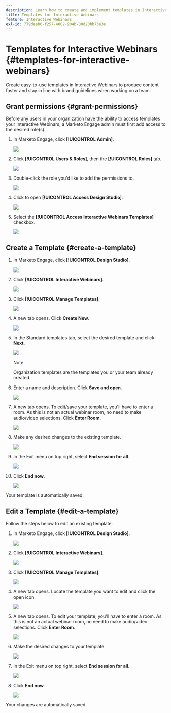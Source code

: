 ```yaml
---
description: Learn how to create and implement templates in Interactive Webinars.
title: Templates for Interactive Webinars
feature: Interactive Webinars
exl-id: 779deab6-f257-4002-904b-80d20bb73e3e
---
```

# Templates for Interactive Webinars {#templates-for-interactive-webinars}

Create easy-to-use templates in Interactive Webinars to produce content faster and stay in line with brand guidelines when working on a team.

## Grant permissions {#grant-permissions}

Before any users in your organization have the ability to access templates your Interactive Webinars, a Marketo Engage admin must first add access to the desired role(s).

1. In Marketo Engage, click **[!UICONTROL Admin]**.

   ![](assets/templates-for-interactive-webinars-1.png)

1. Click **[!UICONTROL Users & Roles]**, then the **[!UICONTROL Roles]** tab.

   ![](assets/templates-for-interactive-webinars-2.png)

1. Double-click the role you'd like to add the permissions to.

   ![](assets/templates-for-interactive-webinars-3.png)

1. Click to open **[!UICONTROL Access Design Studio]**.

   ![](assets/templates-for-interactive-webinars-4.png)

1. Select the **[!UICONTROL Access Interactive Webinars Templates]** checkbox.

   ![](assets/templates-for-interactive-webinars-5.png)

## Create a Template {#create-a-template}

1. In Marketo Engage, click **[!UICONTROL Design Studio]**.

   ![](assets/templates-for-interactive-webinars-6.png)

1. Click **[!UICONTROL Interactive Webinars]**.

   ![](assets/templates-for-interactive-webinars-7.png)

1. Click **[!UICONTROL Manage Templates]**.

   ![](assets/templates-for-interactive-webinars-8.png)

1. A new tab opens. Click **Create New**.

   ![](assets/templates-for-interactive-webinars-9.png)

1. In the Standard templates tab, select the desired template and click **Next**.

   ![](assets/templates-for-interactive-webinars-10.png)

   >[!NOTE]
   >
   >Organization templates are the templates you or your team already created.

1. Enter a name and description. Click **Save and open**.

   ![](assets/templates-for-interactive-webinars-11.png)

1. A new tab opens. To edit/save your template, you'll have to enter a room. As this is not an actual webinar room, no need to make audio/video selections. Click **Enter Room**.

   ![](assets/templates-for-interactive-webinars-12.png)

1. Make any desired changes to the existing template.

   ![](assets/templates-for-interactive-webinars-13.png)

1. In the Exit menu on top right, select **End session for all**.

   ![](assets/templates-for-interactive-webinars-14.png)

1. Click **End now**.

   ![](assets/templates-for-interactive-webinars-15.png)

Your template is automatically saved.

## Edit a Template {#edit-a-template}

Follow the steps below to edit an existing template.

1. In Marketo Engage, click **[!UICONTROL Design Studio]**.

   ![](assets/templates-for-interactive-webinars-16.png)

1. Click **[!UICONTROL Interactive Webinars]**.

   ![](assets/templates-for-interactive-webinars-17.png)

1. Click **[!UICONTROL Manage Templates]**.

   ![](assets/templates-for-interactive-webinars-18.png)

1. A new tab opens. Locate the template you want to edit and click the open icon.

   ![](assets/templates-for-interactive-webinars-19.png)

1. A new tab opens. To edit your template, you'll have to enter a room. As this is not an actual webinar room, no need to make audio/video selections. Click **Enter Room**.

   ![](assets/templates-for-interactive-webinars-20.png)

1. Make the desired changes to your template.

   ![](assets/templates-for-interactive-webinars-21.png)

1. In the Exit menu on top right, select **End session for all**.

   ![](assets/templates-for-interactive-webinars-22.png)

1. Click **End now**.

   ![](assets/templates-for-interactive-webinars-23.png)

Your changes are automatically saved.
